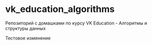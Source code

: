 # vk_education_algorithms
Репозиторий с домашками по курсу VK Education - Алгоритмы и структуры данных

Тестовое изменение